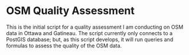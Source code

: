 # OSM Quality Assessment

This is the initial script for a quality assessment I am conducting on OSM data in Ottawa and Gatineau. The script currently only connects to a PostGIS database; but, as this script develops, it will run queries and formulas to assess the quality of the OSM data.